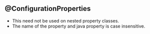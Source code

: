 @ConfigurationProperties
------------------------

- This need not be used on nested property classes.
- The name of the property and java property is case insensitive.
